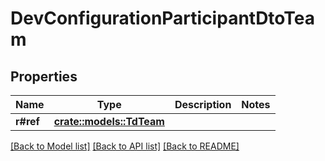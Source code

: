 # DevConfigurationParticipantDtoTeam

## Properties

Name | Type | Description | Notes
------------ | ------------- | ------------- | -------------
**r#ref** | [**crate::models::TdTeam**](TD_Team.md) |  | 

[[Back to Model list]](../README.md#documentation-for-models) [[Back to API list]](../README.md#documentation-for-api-endpoints) [[Back to README]](../README.md)


